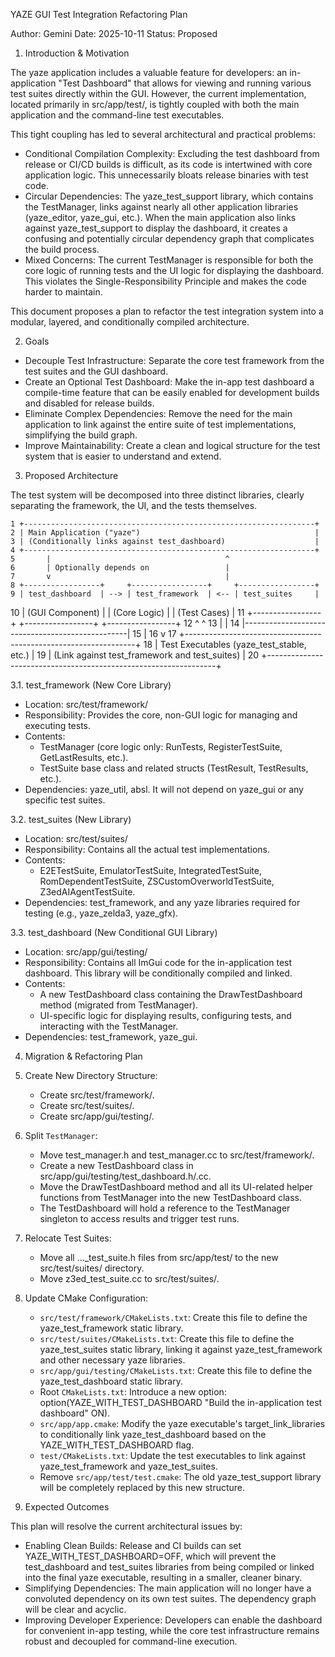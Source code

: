   YAZE GUI Test Integration Refactoring Plan

  Author: Gemini
  Date: 2025-10-11
  Status: Proposed

  1. Introduction & Motivation

  The yaze application includes a valuable feature for developers: an in-application "Test Dashboard" that allows for
  viewing and running various test suites directly within the GUI. However, the current implementation, located primarily
  in src/app/test/, is tightly coupled with both the main application and the command-line test executables.

  This tight coupling has led to several architectural and practical problems:
   * Conditional Compilation Complexity: Excluding the test dashboard from release or CI/CD builds is difficult, as its code
     is intertwined with core application logic. This unnecessarily bloats release binaries with test code.
   * Circular Dependencies: The yaze_test_support library, which contains the TestManager, links against nearly all other
     application libraries (yaze_editor, yaze_gui, etc.). When the main application also links against yaze_test_support to
     display the dashboard, it creates a confusing and potentially circular dependency graph that complicates the build
     process.
   * Mixed Concerns: The current TestManager is responsible for both the core logic of running tests and the UI logic for
     displaying the dashboard. This violates the Single-Responsibility Principle and makes the code harder to maintain.

  This document proposes a plan to refactor the test integration system into a modular, layered, and conditionally
  compiled architecture.

  2. Goals

   * Decouple Test Infrastructure: Separate the core test framework from the test suites and the GUI dashboard.
   * Create an Optional Test Dashboard: Make the in-app test dashboard a compile-time feature that can be easily enabled for
     development builds and disabled for release builds.
   * Eliminate Complex Dependencies: Remove the need for the main application to link against the entire suite of test
     implementations, simplifying the build graph.
   * Improve Maintainability: Create a clean and logical structure for the test system that is easier to understand and
     extend.

  3. Proposed Architecture

  The test system will be decomposed into three distinct libraries, clearly separating the framework, the UI, and the
  tests themselves.

    1 +-----------------------------------------------------------------+
    2 | Main Application ("yaze")                                       |
    3 | (Conditionally links against test_dashboard)                    |
    4 +-----------------------------------------------------------------+
    5       |                                       ^
    6       | Optionally depends on                 |
    7       v                                       |
    8 +-----------------+     +-----------------+     +-----------------+
    9 | test_dashboard  | --> | test_framework  | <-- | test_suites     |
   10 | (GUI Component) |     | (Core Logic)    |     | (Test Cases)    |
   11 +-----------------+     +-----------------+     +-----------------+
   12       ^                                                 ^
   13       |                                                 |
   14       |-------------------------------------------------|
   15       |
   16       v
   17 +-----------------------------------------------------------------+
   18 | Test Executables (yaze_test_stable, etc.)                       |
   19 | (Link against test_framework and test_suites)                   |
   20 +-----------------------------------------------------------------+

  3.1. test_framework (New Core Library)
   * Location: src/test/framework/
   * Responsibility: Provides the core, non-GUI logic for managing and executing tests.
   * Contents:
       * TestManager (core logic only: RunTests, RegisterTestSuite, GetLastResults, etc.).
       * TestSuite base class and related structs (TestResult, TestResults, etc.).
   * Dependencies: yaze_util, absl. It will not depend on yaze_gui or any specific test suites.

  3.2. test_suites (New Library)
   * Location: src/test/suites/
   * Responsibility: Contains all the actual test implementations.
   * Contents:
       * E2ETestSuite, EmulatorTestSuite, IntegratedTestSuite, RomDependentTestSuite, ZSCustomOverworldTestSuite,
         Z3edAIAgentTestSuite.
   * Dependencies: test_framework, and any yaze libraries required for testing (e.g., yaze_zelda3, yaze_gfx).

  3.3. test_dashboard (New Conditional GUI Library)
   * Location: src/app/gui/testing/
   * Responsibility: Contains all ImGui code for the in-application test dashboard. This library will be conditionally
     compiled and linked.
   * Contents:
       * A new TestDashboard class containing the DrawTestDashboard method (migrated from TestManager).
       * UI-specific logic for displaying results, configuring tests, and interacting with the TestManager.
   * Dependencies: test_framework, yaze_gui.

  4. Migration & Refactoring Plan

   1. Create New Directory Structure:
       * Create src/test/framework/.
       * Create src/test/suites/.
       * Create src/app/gui/testing/.

   2. Split `TestManager`:
       * Move test_manager.h and test_manager.cc to src/test/framework/.
       * Create a new TestDashboard class in src/app/gui/testing/test_dashboard.h/.cc.
       * Move the DrawTestDashboard method and all its UI-related helper functions from TestManager into the new
         TestDashboard class.
       * The TestDashboard will hold a reference to the TestManager singleton to access results and trigger test runs.

   3. Relocate Test Suites:
       * Move all ..._test_suite.h files from src/app/test/ to the new src/test/suites/ directory.
       * Move z3ed_test_suite.cc to src/test/suites/.

   4. Update CMake Configuration:
       * `src/test/framework/CMakeLists.txt`: Create this file to define the yaze_test_framework static library.
       * `src/test/suites/CMakeLists.txt`: Create this file to define the yaze_test_suites static library, linking it
         against yaze_test_framework and other necessary yaze libraries.
       * `src/app/gui/testing/CMakeLists.txt`: Create this file to define the yaze_test_dashboard static library.
       * Root `CMakeLists.txt`: Introduce a new option: option(YAZE_WITH_TEST_DASHBOARD "Build the in-application test
         dashboard" ON).
       * `src/app/app.cmake`: Modify the yaze executable's target_link_libraries to conditionally link yaze_test_dashboard
         based on the YAZE_WITH_TEST_DASHBOARD flag.
       * `test/CMakeLists.txt`: Update the test executables to link against yaze_test_framework and yaze_test_suites.
       * Remove `src/app/test/test.cmake`: The old yaze_test_support library will be completely replaced by this new
         structure.

  5. Expected Outcomes

  This plan will resolve the current architectural issues by:
   * Enabling Clean Builds: Release and CI builds can set YAZE_WITH_TEST_DASHBOARD=OFF, which will prevent the
     test_dashboard and test_suites libraries from being compiled or linked into the final yaze executable, resulting in a
     smaller, cleaner binary.
   * Simplifying Dependencies: The main application will no longer have a convoluted dependency on its own test suites. The
     dependency graph will be clear and acyclic.
   * Improving Developer Experience: Developers can enable the dashboard for convenient in-app testing, while the core test
     infrastructure remains robust and decoupled for command-line execution.
